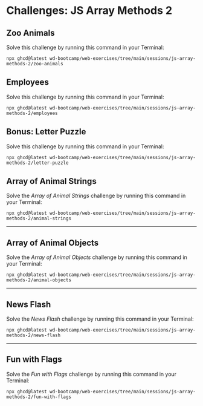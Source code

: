 # Challenges: JS Array Methods 2

## Zoo Animals

Solve this challenge by running this command in your Terminal:

```
npx ghcd@latest wd-bootcamp/web-exercises/tree/main/sessions/js-array-methods-2/zoo-animals
```

## Employees

Solve this challenge by running this command in your Terminal:

```
npx ghcd@latest wd-bootcamp/web-exercises/tree/main/sessions/js-array-methods-2/employees
```

## Bonus: Letter Puzzle

Solve this challenge by running this command in your Terminal:

```
npx ghcd@latest wd-bootcamp/web-exercises/tree/main/sessions/js-array-methods-2/letter-puzzle
```

## Array of Animal Strings

Solve the _Array of Animal Strings_ challenge by running this command in your Terminal:

```
npx ghcd@latest wd-bootcamp/web-exercises/tree/main/sessions/js-array-methods-2/animal-strings
```

---

## Array of Animal Objects

Solve the _Array of Animal Objects_ challenge by running this command in your Terminal:

```
npx ghcd@latest wd-bootcamp/web-exercises/tree/main/sessions/js-array-methods-2/animal-objects
```

---

## News Flash

Solve the _News Flash_ challenge by running this command in your Terminal:

```
npx ghcd@latest wd-bootcamp/web-exercises/tree/main/sessions/js-array-methods-2/news-flash
```

---

## Fun with Flags

Solve the _Fun with Flags_ challenge by running this command in your Terminal:

```
npx ghcd@latest wd-bootcamp/web-exercises/tree/main/sessions/js-array-methods-2/fun-with-flags
```

